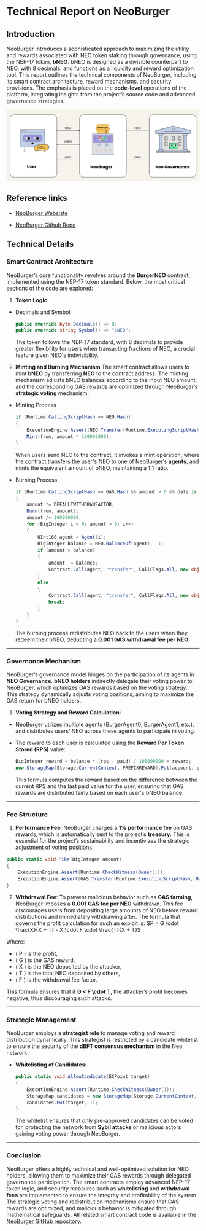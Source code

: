 # Technical Report on NeoBurger

## Introduction
NeoBurger introduces a sophisticated approach to maximizing the utility and rewards associated with NEO token staking through governance, using the NEP-17 token, **bNEO**. bNEO is designed as a divisible counterpart to NEO, with 8 decimals, and functions as a liquidity and reward optimization tool. This report outlines the technical components of NeoBurger, including its smart contract architecture, reward mechanisms, and security provisions. The emphasis is placed on the **code-level** operations of the platform, integrating insights from the project’s source code and advanced governance strategies.

![Neo Burger Overview](image.png)


## Reference links
* [NeoBurger Websiste](https://neoburger.io/en/home/)

* [NeoBurger Github Repo](https://github.com/neoburger)


## Technical Details
### Smart Contract Architecture
NeoBurger’s core functionality revolves around the **BurgerNEO** contract, implemented using the NEP-17 token standard. Below, the most critical sections of the code are explored:

1. **Token Logic**
* Decimals and Symbol
     ```csharp
     public override byte Decimals() => 8;
     public override string Symbol() => "bNEO";
     ```
     The token follows the NEP-17 standard, with 8 decimals to provide greater flexibility for users when transacting fractions of NEO, a crucial feature given NEO's indivisibility.

2. **Minting and Burning Mechanism**
   The smart contract allows users to mint **bNEO** by transferring **NEO** to the contract address. The minting mechanism adjusts bNEO balances according to the input NEO amount, and the corresponding GAS rewards are optimized through NeoBurger’s **strategic voting** mechanism.

* Minting Process
     ```csharp
     if (Runtime.CallingScriptHash == NEO.Hash)
     {
         ExecutionEngine.Assert(NEO.Transfer(Runtime.ExecutingScriptHash, Agent(0), NEO.BalanceOf(Runtime.ExecutingScriptHash)));
         Mint(from, amount * 100000000);
     }
     ```

     When users send NEO to the contract, it invokes a mint operation, where the contract transfers the user's NEO to one of NeoBurger’s **agents**, and mints the equivalent amount of bNEO, maintaining a 1:1 ratio.

* Burning Process
     ```csharp
     if (Runtime.CallingScriptHash == GAS.Hash && amount > 0 && data is null)
     {
         amount *= DEFAULTWITHDRAWFACTOR;
         Burn(from, amount);
         amount /= 100000000;
         for (BigInteger i = 0; amount > 0; i++)
         {
             UInt160 agent = Agent(i);
             BigInteger balance = NEO.BalanceOf(agent) - 1;
             if (amount > balance)
             {
                 amount -= balance;
                 Contract.Call(agent, "transfer", CallFlags.All, new object[] { from, balance });
             }
             else
             {
                 Contract.Call(agent, "transfer", CallFlags.All, new object[] { from, amount });
                 break;
             }
         }
     }
     ```
     The burning process redistributes NEO back to the users when they redeem their bNEO, deducting a **0.001 GAS withdrawal fee per NEO**.

---

### **Governance Mechanism**
NeoBurger’s governance model hinges on the participation of its agents in **NEO Governance**. **bNEO holders** indirectly delegate their voting power to NeoBurger, which optimizes GAS rewards based on the voting strategy. This strategy dynamically adjusts voting positions, aiming to maximize the GAS return for bNEO holders.

1. **Voting Strategy and Reward Calculation**:
- NeoBurger utilizes multiple agents (BurgerAgent0, BurgerAgent1, etc.), and distributes users’ NEO across these agents to participate in voting.
- The reward to each user is calculated using the **Reward Per Token Stored (RPS)** value:
     ```csharp
     BigInteger reward = balance * (rps - paid) / 100000000 + reward;
     new StorageMap(Storage.CurrentContext, PREFIXREWARD).Put(account, earned);
     ```

     This formula computes the reward based on the difference between the current RPS and the last paid value for the user, ensuring that GAS rewards are distributed fairly based on each user's bNEO balance.

---

### **Fee Structure**

1. **Performance Fee**:
  NeoBurger charges a **1% performance fee** on GAS rewards, which is automatically sent to the project’s **treasury**. This is essential for the project’s sustainability and incentivizes the strategic adjustment of voting positions.

  ```csharp
  public static void Pika(BigInteger amount)
  {
      ExecutionEngine.Assert(Runtime.CheckWitness(Owner()));
      ExecutionEngine.Assert(GAS.Transfer(Runtime.ExecutingScriptHash, Owner(), amount));
  }
  ```
2. **Withdrawal Fee**:
  To prevent malicious behavior such as **GAS farming**, NeoBurger imposes a **0.001 GAS fee per NEO** withdrawn. This fee discourages users from depositing large amounts of NEO before reward distributions and immediately withdrawing after. The formula that governs the profit calculation for such an exploit is: $P = G \cdot \frac{X}{X + T} - X \cdot F \cdot \frac{T}{X + T}$

  Where:
  - \( P \) is the profit,
  - \( G \) is the GAS reward,
  - \( X \) is the NEO deposited by the attacker,
  - \( T \) is the total NEO deposited by others,
  - \( F \) is the withdrawal fee factor.

  This formula ensures that if **G < F \cdot T**, the attacker’s profit becomes negative, thus discouraging such attacks.

---

### **Strategic Management**

NeoBurger employs a **strategist role** to manage voting and reward distribution dynamically. This strategist is restricted by a candidate whitelist to ensure the security of the **dBFT consensus mechanism** in the Neo network.

- **Whitelisting of Candidates**:
  ```csharp
  public static void AllowCandidate(ECPoint target)
  {
      ExecutionEngine.Assert(Runtime.CheckWitness(Owner()));
      StorageMap candidates = new StorageMap(Storage.CurrentContext, PREFIXCANDIDATEWHITELIST);
      candidates.Put(target, 1);
  }
  ```

  The whitelist ensures that only pre-approved candidates can be voted for, protecting the network from **Sybil attacks** or malicious actors gaining voting power through NeoBurger.

---

### **Conclusion**
NeoBurger offers a highly technical and well-optimized solution for NEO holders, allowing them to maximize their GAS rewards through delegated governance participation. The smart contracts employ advanced NEP-17 token logic, and security measures such as **whitelisting** and **withdrawal fees** are implemented to ensure the integrity and profitability of the system. The strategic voting and redistribution mechanisms ensure that GAS rewards are optimized, and malicious behavior is mitigated through mathematical safeguards.
All related smart contract code is available in the [NeoBurger GitHub repository](https://github.com/neoburger/code.git). 



